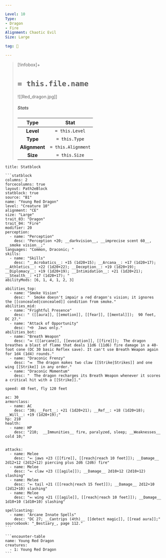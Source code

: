 ```yaml
---

Level: 10
Type:
- Dragon
- Fire
Alignment: Chaotic Evil
Size: Large

tag: 👹

---
```


> [!infobox]+
> #  `= this.file.name`
> ![[Red_dragon.jpg]]
> ##### Stats
> Type | Stat |
> :---:|:---:|
> **Level** | `= this.Level` |
> **Type** | `= this.Type` |
> **Alignment** | `= this.Alignment` |
> **Size** | `= this.Size` |



````ad-info
title: Statblock

```statblock
columns: 2
forcecolumns: true
layout: Path2eBlock
statblock: true
source: "B1"
name: "Young Red Dragon"
level: "Creature 10"
alignment: "CE"
size: "Large"
trait_03: "Dragon"
trait_04: "Fire"
modifier: 20
perception:
  - name: "Perception"
    desc: "Perception +20; __darkvision__, __imprecise scent 60__, __smoke vision__;"
languages: "Common, Draconic; "
skills:
  - name: "Skills"
    desc: "__Acrobatics__: +15 (1d20+15); __Arcana__: +17 (1d20+17); __Athletics__: +22 (1d20+22); __Deception__: +19 (1d20+19); __Diplomacy__: +19 (1d20+19); __Intimidation__: +21 (1d20+21); __Stealth__: +17 (1d20+17); "
abilityMods: [6, 1, 4, 1, 2, 3]

abilities_top:
  - name: "Smoke Vision"
    desc: "  Smoke doesn't impair a red dragon's vision; it ignores the [[concealed|concealed]] condition from smoke."
abilities_mid:
  - name: "Frightful Presence"
    desc: " ([[aura]], [[emotion]], [[fear]], [[mental]]);  90 feet, DC 27."
  - name: "Attack of Opportunity"
    desc: "⬲  Jaws only."
abilities_bot:
  - name: "Breath Weapon"
    desc: "⬺ ([[arcane]], [[evocation]], [[fire]]);  The dragon breathes a blast of flame that deals 11d6 (11d6) fire damage in a 40-foot cone (DC 30 basic Reflex save). It can't use Breath Weapon again for 1d4 (1d4) rounds."
  - name: "Draconic Frenzy"
    desc: "⬺  The dragon makes two claw [[Strike|Strikes]] and one wing [[Strike]] in any order."
  - name: "Draconic Momentum"
    desc: "  The dragon recharges its Breath Weapon whenever it scores a critical hit with a [[Strike]]."

speed: 40 feet, fly 120 feet

ac: 30
armorclass:
  - name: AC
    desc: "30; __Fort__: +21 (1d20+21); __Ref__: +18 (1d20+18); __Will__: +19 (1d20+19);"
hp: 210
health:
  - name: HP
    desc: "210;  __Immunities__ fire, paralyzed, sleep; __Weaknesses__ cold 10;"


attacks:
  - name: Melee
    desc: "⬻ jaws +23 ([[fire]], [[reach|reach 10 feet]]); __Damage__ 2d12+12 (2d12+12) piercing plus 2d6 (2d6) fire"
  - name: Melee
    desc: "⬻ claw +23 ([[agile]]); __Damage__ 2d10+12 (2d10+12) slashing"
  - name: Melee
    desc: "⬻ tail +21 ([[reach|reach 15 feet]]); __Damage__ 2d12+10 (2d12+10) slashing"
  - name: Melee
    desc: "⬻ wing +21 ([[agile]], [[reach|reach 10 feet]]); __Damage__ 1d10+10 (1d10+10) slashing"

spellcasting:
  - name: "Arcane Innate Spells"
    desc: "DC 27; __Cantrips (4th)__ [[detect magic]], [[read aura]];"
sourcebook: "_Bestiary_, page 112."
```

```encounter-table
name: Young Red Dragon
creatures:
  - 1: Young Red Dragon
```

````


